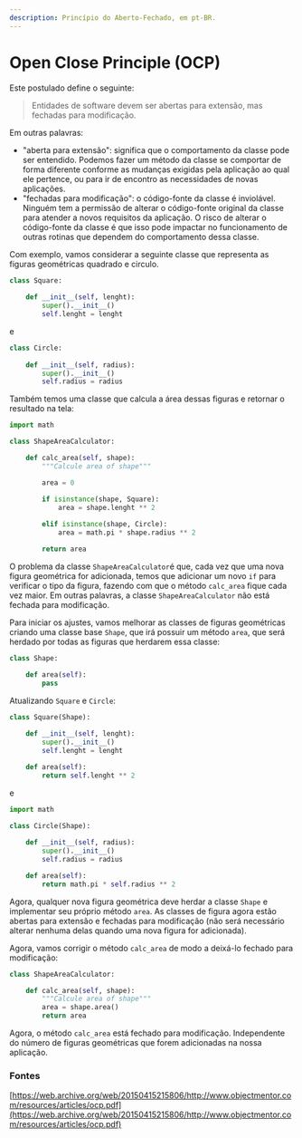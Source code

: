 ```yaml
---
description: Princípio do Aberto-Fechado, em pt-BR.
---
```


# Open Close Principle (OCP)

Este postulado define o seguinte:

> Entidades de software devem ser abertas para extensão, mas fechadas para modificação.

Em outras palavras:

* "aberta para extensão": significa que o comportamento da classe pode ser entendido. Podemos fazer um método da classe se comportar de forma diferente conforme as mudanças exigidas pela aplicação ao qual ele pertence, ou para ir de encontro as necessidades de novas aplicações.
* "fechadas para modificação": o código-fonte da classe é inviolável. Ninguém tem a permissão de alterar o código-fonte original da classe para atender a novos requisitos da aplicação. O risco de alterar o código-fonte da classe é que isso pode impactar no funcionamento de outras rotinas que dependem do comportamento dessa classe.

Com exemplo, vamos considerar a seguinte classe que representa as figuras geométricas quadrado e circulo.

```python
class Square:
	
    def __init__(self, lenght):
	    super().__init__()
	    self.lenght = lenght
```

e

```python
class Circle:
	
	def __init__(self, radius):
	    super().__init__()
	    self.radius = radius
```

Também temos uma classe que calcula a área dessas figuras e retornar o resultado na tela:

```python
import math

class ShapeAreaCalculator:

	def calc_area(self, shape):
	    """Calcule area of shape"""

		area = 0

	    if isinstance(shape, Square):
		    area = shape.lenght ** 2
			
        elif isinstance(shape, Circle):
		    area = math.pi * shape.radius ** 2

        return area
```

O problema da classe `ShapeAreaCalculator`é que, cada vez que uma nova figura geométrica for adicionada, temos que adicionar um novo `if` para verificar o tipo da figura, fazendo com que o método `calc_area` fique cada vez maior. Em outras palavras, a classe `ShapeAreaCalculator` não está fechada para modificação.

Para iniciar os ajustes, vamos melhorar as classes de figuras geométricas criando uma classe base `Shape`, que irá possuir um método `area`, que será herdado por todas as figuras que herdarem essa classe:

```python
class Shape:

	def area(self):
	    pass
```

Atualizando `Square` e `Circle`:

```python
class Square(Shape):
	
	def __init__(self, lenght):
	    super().__init__()
	    self.lenght = lenght

	def area(self):
	    return self.lenght ** 2
```

e

```python
import math

class Circle(Shape):
	
	def __init__(self, radius):
	    super().__init__()
	    self.radius = radius

	def area(self):
	    return math.pi * self.radius ** 2
```

Agora, qualquer nova figura geométrica deve herdar a classe `Shape` e implementar seu próprio método `area`. As classes de figura agora estão abertas para extensão e fechadas para modificação (não será necessário alterar nenhuma delas quando uma nova figura for adicionada).

Agora, vamos corrigir o método `calc_area` de modo a deixá-lo fechado para modificação:

```python
class ShapeAreaCalculator:

	def calc_area(self, shape):
	    """Calcule area of shape"""
	    area = shape.area()
	    return area
```

Agora, o método `calc_area` está fechado para modificação. Independente do número de figuras geométricas que forem adicionadas na nossa aplicação.

### Fontes

[https://web.archive.org/web/20150415215806/http://www.objectmentor.com/resources/articles/ocp.pdf](https://web.archive.org/web/20150415215806/http://www.objectmentor.com/resources/articles/ocp.pdf)
